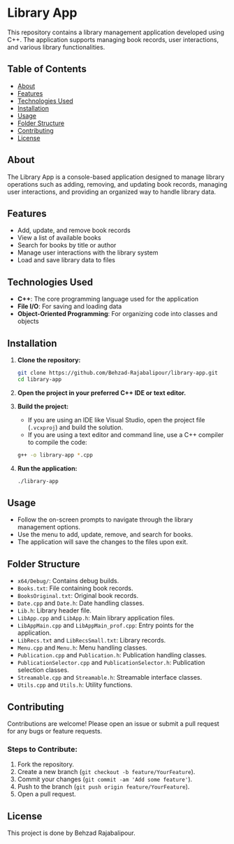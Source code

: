 # Library App

This repository contains a library management application developed using C++. The application supports managing book records, user interactions, and various library functionalities.

## Table of Contents
- [About](#about)
- [Features](#features)
- [Technologies Used](#technologies-used)
- [Installation](#installation)
- [Usage](#usage)
- [Folder Structure](#folder-structure)
- [Contributing](#contributing)
- [License](#license)

## About
The Library App is a console-based application designed to manage library operations such as adding, removing, and updating book records, managing user interactions, and providing an organized way to handle library data.

## Features
- Add, update, and remove book records
- View a list of available books
- Search for books by title or author
- Manage user interactions with the library system
- Load and save library data to files

## Technologies Used
- **C++**: The core programming language used for the application
- **File I/O**: For saving and loading data
- **Object-Oriented Programming**: For organizing code into classes and objects

## Installation

1. **Clone the repository:**
    ```bash
    git clone https://github.com/Behzad-Rajabalipour/library-app.git
    cd library-app
    ```

2. **Open the project in your preferred C++ IDE or text editor.**

3. **Build the project:**
    - If you are using an IDE like Visual Studio, open the project file (`.vcxproj`) and build the solution.
    - If you are using a text editor and command line, use a C++ compiler to compile the code:
    ```bash
    g++ -o library-app *.cpp
    ```

4. **Run the application:**
    ```bash
    ./library-app
    ```

## Usage
- Follow the on-screen prompts to navigate through the library management options.
- Use the menu to add, update, remove, and search for books.
- The application will save the changes to the files upon exit.

## Folder Structure
- `x64/Debug/`: Contains debug builds.
- `Books.txt`: File containing book records.
- `BooksOriginal.txt`: Original book records.
- `Date.cpp` and `Date.h`: Date handling classes.
- `Lib.h`: Library header file.
- `LibApp.cpp` and `LibApp.h`: Main library application files.
- `LibAppMain.cpp` and `LibAppMain_prof.cpp`: Entry points for the application.
- `LibRecs.txt` and `LibRecsSmall.txt`: Library records.
- `Menu.cpp` and `Menu.h`: Menu handling classes.
- `Publication.cpp` and `Publication.h`: Publication handling classes.
- `PublicationSelector.cpp` and `PublicationSelector.h`: Publication selection classes.
- `Streamable.cpp` and `Streamable.h`: Streamable interface classes.
- `Utils.cpp` and `Utils.h`: Utility functions.

## Contributing
Contributions are welcome! Please open an issue or submit a pull request for any bugs or feature requests.

### Steps to Contribute:
1. Fork the repository.
2. Create a new branch (`git checkout -b feature/YourFeature`).
3. Commit your changes (`git commit -am 'Add some feature'`).
4. Push to the branch (`git push origin feature/YourFeature`).
5. Open a pull request.

## License
This project is done by Behzad Rajabalipour.
